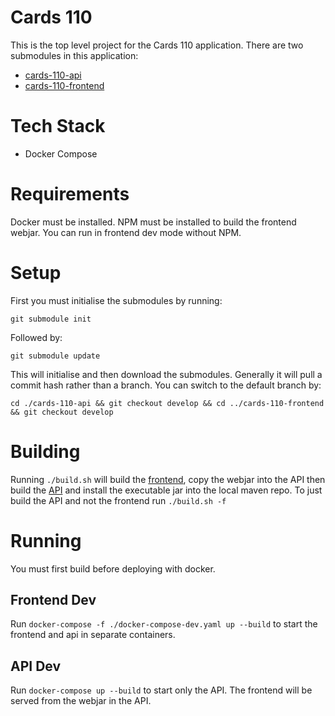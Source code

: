 # Cards 110
This is the top level project for the Cards 110 application. There are two submodules in this application:

- [cards-110-api](https://github.com/daithihearn/cards-110-api)
- [cards-110-frontend](https://github.com/daithihearn/cards-110-frontend)

# Tech Stack
- Docker Compose

# Requirements
Docker must be installed.
NPM must be installed to build the frontend webjar. You can run in frontend dev mode without NPM.

# Setup
First you must initialise the submodules by running:

`git submodule init`

Followed by:

`git submodule update`

This will initialise and then download the submodules. Generally it will pull a commit hash rather than a branch. You can switch to the default branch by:

`cd ./cards-110-api && git checkout develop && cd ../cards-110-frontend && git checkout develop`

# Building
Running `./build.sh` will build the [frontend](https://github.com/daithihearn/cards-110-frontend), copy the webjar into the API then build the [API](https://github.com/daithihearn/cards-110-api) and install the executable jar into the local maven repo.
To just build the API and not the frontend run `./build.sh -f`

# Running
You must first build before deploying with docker.
## Frontend Dev
Run `docker-compose -f ./docker-compose-dev.yaml up --build` to start the frontend and api in separate containers.

## API Dev
Run `docker-compose up --build` to start only the API. The frontend will be served from the webjar in the API.
